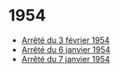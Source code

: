 # 1954

- [Arrêté du 3 février 1954](arrete-du-3-fevrier-1954)
- [Arrêté du 6 janvier 1954](arrete-du-6-janvier-1954)
- [Arrêté du 7 janvier 1954](arrete-du-7-janvier-1954)
